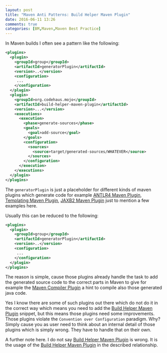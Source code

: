 ```yaml
---
layout: post
title: "Maven Anti Patterns: Build Helper Maven Plugin"
date: 2016-06-11 13:26
comments: true
categories: [BM,Maven,Maven Best Practice]
---
```

In Maven builds I often see a pattern like the following:

``` xml
<plugins>
  <plugin>
    <groupId>group</groupId>
    <artifactId>generatorPlugin</artifactId>
    <version>..</version>
    <configuration>
     ...
    </configuration>
  </plugin>
  <plugin>
    <groupId>org.codehaus.mojo</groupId>
    <artifactId>build-helper-maven-plugin</artifactId>
    <version>...</version>
    <executions>
      <execution>
        <phase>generate-sources</phase>
        <goals>
          <goal>add-source</goal>
        </goals>
        <configuration>
          <sources>
            <source>target/generated-sources/WHATEVER</source>
          </sources>
        </configuration>
      </execution>
    </executions>
  </plugin>
</plugins>
```

The `generatorPlugin` is just a placeholder for different kinds of maven plugins which generate
code for example [ANTLR4 Maven Plugin][antlr4-maven-plugin], 
[Templating Maven Plugin][templating-maven-plugin], [JAXB2 Maven Plugin][jaxb2-maven-plugin] just
to mention a few examples here.

Usually this can be reduced to the following:
``` xml
<plugins>
  <plugin>
    <groupId>group</groupId>
    <artifactId>generatorPlugin</artifactId>
    <version>..</version>
    <configuration>
     ...
    </configuration>
  </plugin>
</plugins>
```
The reason is simple, cause those plugins already handle the task to add the 
generated source code to the correct parts in Maven to give for example the
[Maven Compiler Plugin][maven-compiler-plugin] a hint to compile also those
generated java code.

Yes I know there are some of such plugins out there which do not do it in the
correct way which means you need to add the [Build Helper Maven Plugin][build-helper-maven-plugin] 
snippet, but this means those plugins need some improvements. Those plugins 
violate the `Convention over Configuration` paradigm. Why? Simply cause you 
as user need to think about an internal detail of those plugins which is simply 
wrong. They have to handle that on their own. 

A further note here. I do not say [Build Helper Maven Plugin][build-helper-maven-plugin]
is wrong. It is the usage of the [Build Helper Maven Plugin][build-helper-maven-plugin]
in the described relationship.


[jaxb2-maven-plugin]: https://www.mojohaus.org/jaxb2-maven-plugin/Documentation/v2.2/
[antlr4-maven-plugin]: https://www.antlr.org/api/maven-plugin/latest/
[templating-maven-plugin]: https://www.mojohaus.org/templating-maven-plugin/
[maven-compiler-plugin]: https://maven.apache.org/plugins/maven-compiler-plugin/
[build-helper-maven-plugin]: https://www.mojohaus.org/build-helper-maven-plugin/
